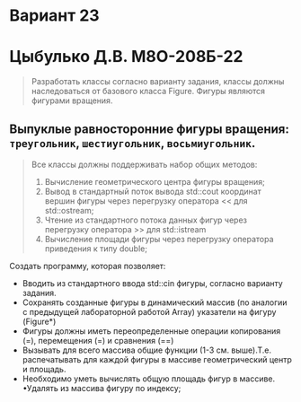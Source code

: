 # Вариант 23
# Цыбулько Д.В. М8О-208Б-22

> Разработать классы согласно варианту задания, классы должны наследоваться от базового класса Figure. Фигуры являются фигурами вращения.

## Выпуклые равносторонние фигуры вращения: `треугольник`, `шестиугольник`, `восьмиугольник`.

> Все классы должны поддерживать набор общих методов:
> 1. Вычисление геометрического центра фигуры вращения;
> 2. Вывод в стандартный поток вывода std::cout координат вершин фигуры через перегрузку оператора << для std::ostream;
> 3. Чтение из стандартного потока данных фигур через перегрузку оператора >> для std::istream
> 4. Вычисление площади фигуры через перегрузку оператора приведения к типу double;

Создать программу, которая позволяет:
+ Вводить из стандартного ввода std::cin фигуры, согласно варианту задания.
+ Сохранять созданные фигуры в динамический массив (по аналогии с предыдущей лабораторной работой Array) указатели на фигуру (Figure*)
+ Фигуры должны иметь переопределенные операции копирования (=), перемещения (=) и сравнения (==) 
+ Вызывать для всего массива общие функции (1-3 см. выше).Т.е. распечатывать для каждой фигуры в массиве геометрический центр и площадь.
+ Необходимо уметь вычислять общую площадь фигур в массиве. •Удалять из массива фигуру по индексу;

